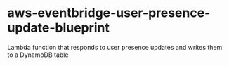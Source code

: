 # aws-eventbridge-user-presence-update-blueprint
Lambda function that responds to user presence updates and writes them to a DynamoDB table
